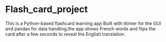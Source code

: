 # Flash_card_project
This is a Python-based flashcard learning app Built with tkinter for the GUI and pandas for data handling,the app shows French words and flips the card after a few seconds to reveal the English translation.
